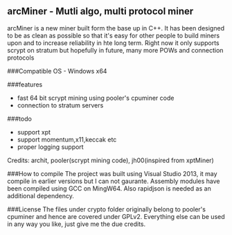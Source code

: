 ## arcMiner - Mutli algo, multi protocol miner

arcMiner is a new miner built form the base up in C++. It has been designed to be as clean as possible so that it's easy for other people to build miners upon and to increase reliability in hte long term. Right now it only supports scrypt on stratum but hopefully in future, many more POWs and connection protocols

###Compatible OS - Windows x64

###features
- fast 64 bit scrypt mining using pooler's cpuminer code
- connection to stratum servers

###todo
- support xpt
- support momentum,x11,keccak etc
- proper logging support

Credits: archit, pooler(scrypt mining code), jh00(inspired from xptMiner)

###How to compile
The project was built using Visual Studio 2013, it may compile in earlier versions but I can not gaurante. Assembly modules have been compiled using GCC on MingW64. Also rapidjson is needed as an additional dependency.

###License
The files under crypto folder originally belong to pooler's cpuminer and hence are covered under GPLv2. Everything else can be used in any way you like, just give me the due credits. 







